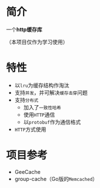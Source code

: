 # 简介

一个**http缓存库**

（本项目仅作为学习使用）

# 特性

- 以`lru`为缓存结构作淘汰
- 支持`并发`，并可解决`缓存击穿`问题
- 支持`分布式`
    - 加入了`一致性哈希`
    - 使用`HTTP`通信
    - 以`protobuf`作为通信格式
- `HTTP`方式使用

# 项目参考

- GeeCache
- group-cache（Go版的`Memcached`）